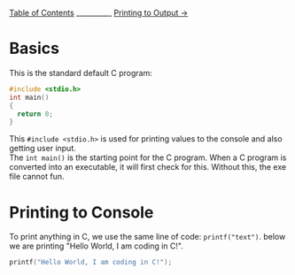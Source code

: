 
[Table of Contents](README.md) __________ [Printing to Output →](Printing.md)

# Basics

This is the standard default C program:
```c
#include <stdio.h>
int main()
{
  return 0;
}
```

This `#include <stdio.h>` is used for printing values to the console and also getting user input.<br>
The `int main()` is the starting point for the C program. When a C program is converted into an executable,
it will first check for this. Without this, the exe file cannot fun.<br>

# Printing to Console

To print anything in C, we use the same line of code: `printf("text")`. below we are printing "Hello World, I am coding in C!".

```c
printf("Hello World, I am coding in C!");
```
